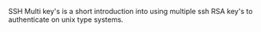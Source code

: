 

SSH Multi key's is a short introduction into using multiple ssh RSA key's to authenticate on unix type systems. 